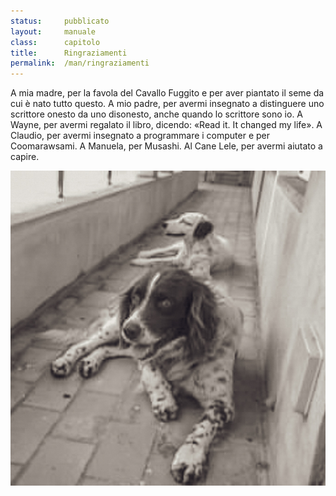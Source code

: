 ```yaml
---
status:     pubblicato
layout:     manuale
class:      capitolo
title:      Ringraziamenti
permalink:  /man/ringraziamenti
---
```


A mia madre, per la favola del Cavallo Fuggito e per aver piantato il seme da cui è nato tutto questo.
A mio padre, per avermi insegnato a distinguere uno scrittore onesto da uno disonesto, anche quando lo scrittore sono io.
A Wayne, per avermi regalato il libro, dicendo: «Read it. It changed my life».
A Claudio, per avermi insegnato a programmare i computer e per Coomarawsami.
A Manuela, per Musashi. 
Al Cane Lele, per avermi aiutato a capire.

<div id="cane-lele" >
    <img src="/assets/img/il-cane-lele.jpg" title="Il cane Lele" />
</div>
